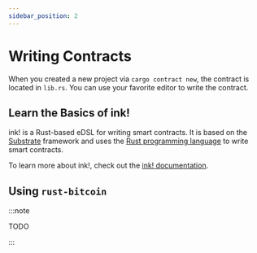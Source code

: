 ```yaml
---
sidebar_position: 2
---
```


# Writing Contracts

When you created a new project via `cargo contract new`, the contract is located in `lib.rs`. You can use your favorite editor to write the contract.

## Learn the Basics of ink!

ink! is a Rust-based eDSL for writing smart contracts. It is based on the [Substrate](https://substrate.dev/) framework and uses the [Rust programming language](https://www.rust-lang.org/) to write smart contracts.

To learn more about ink!, check out the [ink! documentation](https://use.ink/basics/contract-template).

## Using `rust-bitcoin`

:::note

TODO

:::